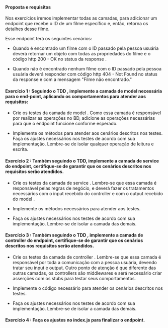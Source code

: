 #### Proposta e requisitos
Nos exercícios iremos implementar todas as camadas, para adicionar um endpoint que recebe o ID de um filme específico e, então, retorna os detalhes desse filme.

Esse endpoint terá os seguintes cenários:

* Quando é encontrado um filme com o ID passado pela pessoa usuária deverá retornar um objeto com todas as propriedades do filme e o código http 200 - OK no status da response .

* Quando não é encontrado nenhum filme com o ID passado pela pessoa usuária deverá responder com código http 404 - Not Found no status da response e com a mensagem "Filme não encontrado."
#### Exercício 1 : Seguindo o TDD , implemente a camada de model necessária para o end-point, aplicando os comportamentos para atender aos requisitos:

* Crie os testes da camada de model . Como essa camada é responsável por realizar as operações no BD, adicione as operações necessárias para que o endpoint funcione conforme esperado.

* Implemente os métodos para atender aos cenários descritos nos testes.
Faça os ajustes necessários nos testes de acordo com sua implementação. Lembre-se de isolar qualquer operação de leitura e escrita.

#### Exercício 2 : Também seguindo o TDD, implemente a camada de service do endpoint, certifique-se de garantir que os cenários descritos nos requisitos serão atendidos.

 * Crie os testes da camada de service . Lembre-se que essa camada é responsável pelas regras de negócio, e deverá fazer os tratamentos necessários com o input recebido do controller e com o output recebido do model .

* Implemente os métodos necessários para atender aos testes.

* Faça os ajustes necessários nos testes de acordo com sua implementação. Lembre-se de isolar a camada das demais.

#### Exercício 3 : Também seguindo o TDD , implemente a camada de controller do endpoint, certifique-se de garantir que os cenários descritos nos requisitos serão atendidos.

* Crie os testes da camada de controller . Lembre-se que essa camada é responsável por toda a comunicação com a pessoa usuária, devendo tratar seu input e output. Outro ponto de atenção é que diferente das outras camadas, os controllers são middlewares e será necessário criar asserções com os stubs para testar seus comportamentos.

* Implemente o código necessário para atender os cenários descritos nos testes.

* Faça os ajustes necessários nos testes de acordo com sua implementação. Lembre-se de isolar a camada das demais.

#### Exercício 4 : Faça os ajustes no index.js para finalizar o endpoint.